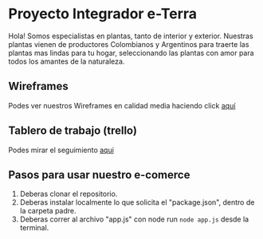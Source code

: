# Proyecto Integrador e-Terra
Hola! Somos especialistas en plantas, tanto de interior y exterior. Nuestras plantas vienen de productores Colombianos y Argentinos para traerte las plantas mas lindas para tu hogar, seleccionando las plantas con amor para todos los amantes de la naturaleza.


## Wireframes
Podes ver nuestros Wireframes en calidad media haciendo click [aquí](https://drive.google.com/drive/folders/1kYVnWeOyp1OJHze5wTfM4jjTg_oQXIn_?usp=share_link)


## Tablero de trabajo (trello)
Podes mirar el seguimiento [aqui](https://trello.com/b/9mV0Cj4f/sprint-2)

## Pasos para usar nuestro e-comerce

1. Deberas clonar el repositorio.
2. Deberas instalar localmente lo que solicita el "package.json", dentro de la carpeta padre.
3. Deberas correr al archivo "app.js" con node  run `node app.js` desde la terminal.

